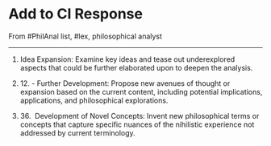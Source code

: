 # Add to CI Response

From #PhilAnal list, #lex, philosophical analyst

* * *

1. Idea Expansion: Examine key ideas and tease out underexplored aspects that could be further elaborated upon to deepen the analysis.

2. 12.&nbsp;- Further Development: Propose new avenues of thought or expansion based on the current content, including potential implications, applications, and philosophical explorations.

3. 36.&nbsp; Development of Novel Concepts: Invent new philosophical terms or concepts that capture specific nuances of the nihilistic experience not addressed by current terminology.

